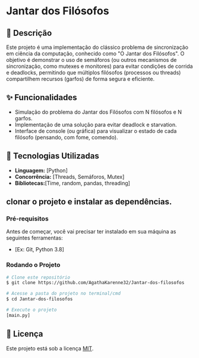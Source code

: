 # Jantar dos Filósofos

## 📝 Descrição

Este projeto é uma implementação do clássico problema de sincronização em ciência da computação, conhecido como "O Jantar dos Filósofos". O objetivo é demonstrar o uso de semáforos (ou outros mecanismos de sincronização, como mutexes e monitores) para evitar condições de corrida e deadlocks, permitindo que múltiplos filósofos (processos ou threads) compartilhem recursos (garfos) de forma segura e eficiente.

## ✨ Funcionalidades

  * Simulação do problema do Jantar dos Filósofos com N filósofos e N garfos.
  * Implementação de uma solução para evitar deadlock e starvation.
  * Interface de console (ou gráfica) para visualizar o estado de cada filósofo (pensando, com fome, comendo).

## 🚀 Tecnologias Utilizadas

  * **Linguagem:** [Python]
  * **Concorrência:** [Threads, Semáforos, Mutex]
  * **Bibliotecas:**[Time, random, pandas, threading]

## clonar o projeto e instalar as dependências.

### Pré-requisitos

Antes de começar, você vai precisar ter instalado em sua máquina as seguintes ferramentas:

  * [Ex: Git, Python 3.8]

### Rodando o Projeto

```bash
# Clone este repositório
$ git clone https://github.com/AgathaKarenne32/Jantar-dos-filosofos

# Acesse a pasta do projeto no terminal/cmd
$ cd Jantar-dos-filosofos

# Execute o projeto
[main.py]
```
## 📄 Licença

Este projeto está sob a licença [MIT](https://www.google.com/search?q=LICENSE).
